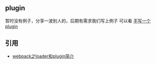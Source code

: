 ## plugin
暂时没有例子，分享一波别人的，后期有需求我们写上例子
可以看 [手写一个plugin](https://www.w3xue.com/exp/article/201810/3317.html)
## 引用
- [webpack之loader和plugin简介](https://zhuanlan.zhihu.com/p/28245984)
